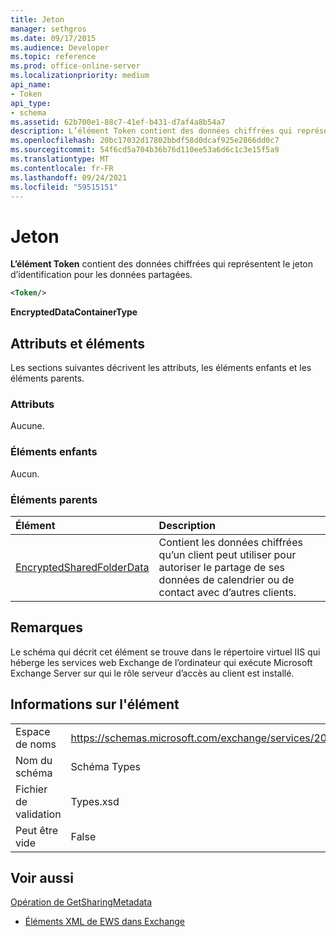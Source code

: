 ```yaml
---
title: Jeton
manager: sethgros
ms.date: 09/17/2015
ms.audience: Developer
ms.topic: reference
ms.prod: office-online-server
ms.localizationpriority: medium
api_name:
- Token
api_type:
- schema
ms.assetid: 62b700e1-88c7-41ef-b431-d7af4a8b54a7
description: L’élément Token contient des données chiffrées qui représentent le jeton d’identification pour les données partagées.
ms.openlocfilehash: 20bc17032d17802bbdf58d0dcaf925e2866dd0c7
ms.sourcegitcommit: 54f6cd5a704b36b76d110ee53a6d6c1c3e15f5a9
ms.translationtype: MT
ms.contentlocale: fr-FR
ms.lasthandoff: 09/24/2021
ms.locfileid: "59515151"
---
```

# <a name="token"></a>Jeton

**L’élément Token** contient des données chiffrées qui représentent le jeton d’identification pour les données partagées. 
  
```xml
<Token/>
```

 **EncryptedDataContainerType**
## <a name="attributes-and-elements"></a>Attributs et éléments

Les sections suivantes décrivent les attributs, les éléments enfants et les éléments parents.
  
### <a name="attributes"></a>Attributs

Aucune.
  
### <a name="child-elements"></a>Éléments enfants

Aucun.
  
### <a name="parent-elements"></a>Éléments parents

|**Élément**|**Description**|
|:-----|:-----|
|[EncryptedSharedFolderData](encryptedsharedfolderdata.md) <br/> |Contient les données chiffrées qu’un client peut utiliser pour autoriser le partage de ses données de calendrier ou de contact avec d’autres clients.  <br/> |
   
## <a name="remarks"></a>Remarques

Le schéma qui décrit cet élément se trouve dans le répertoire virtuel IIS qui héberge les services web Exchange de l’ordinateur qui exécute Microsoft Exchange Server sur qui le rôle serveur d’accès au client est installé.
  
## <a name="element-information"></a>Informations sur l'élément

|||
|:-----|:-----|
|Espace de noms  <br/> |https://schemas.microsoft.com/exchange/services/2006/types  <br/> |
|Nom du schéma  <br/> |Schéma Types  <br/> |
|Fichier de validation  <br/> |Types.xsd  <br/> |
|Peut être vide  <br/> |False  <br/> |
   
## <a name="see-also"></a>Voir aussi



[Opération de GetSharingMetadata](getsharingmetadata-operation.md)


- [Éléments XML de EWS dans Exchange](ews-xml-elements-in-exchange.md)

